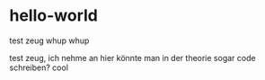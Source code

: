 # hello-world
test zeug whup whup


test zeug, ich nehme an hier könnte man in der theorie sogar code schreiben? cool
